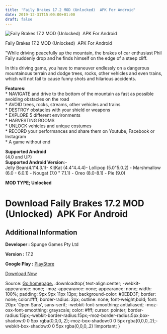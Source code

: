 ```yaml
---
title: 'Faily Brakes 17.2 MOD (Unlocked)  APK For Android'
date: 2019-12-31T15:00:00+01:00
draft: false
---
```


![Faily Brakes 17.2 MOD (Unlocked)  APK For Android](https://i1.wp.com/apkhome.net/wp-content/uploads/2019/11/Faily-Brakes.png "Faily Brakes 17.2 MOD (Unlocked)  APK For Android")

  

Faily Brakes 17.2 MOD (Unlocked)  APK For Android

"While driving peacefully up the mountain, the brakes of car enthusiast Phil Faily suddenly drop and he finds himself on the edge of a steep cliff.

In this driving game, you have to maneuver endlessly on a dangerous mountainous terrain and dodge trees, rocks, other vehicles and even trains, which will not fail to cause funny shots and hilarious accidents.

**Features:**  
\* NAVIGATE and drive to the bottom of the mountain as fast as possible avoiding obstacles on the road  
\* AVOID trees, rocks, streams, other vehicles and trains  
\* DESTROY obstacles with your shield or weapons  
\* EXPLORE 5 different environments  
\* HARVESTING ROOMS  
\* UNLOCK vehicles and unique costumes  
\* RECORD your performances and share them on Youtube, Facebook or Instagram  
\* A game without end

**Supported Android**  
{4.0 and UP}  
**Supported Android Version**:-  
Jelly Bean(4.1"4.3.1)- KitKat (4.4"4.4.4)- Lollipop (5.0"5.0.2) - Marshmallow (6.0 - 6.0.1) - Nougat (7.0 " 7.1.1) - Oreo (8.0-8.1) - Pie (9.0)

**MOD TYPE; Unlocked**

Download Faily Brakes 17.2 MOD (Unlocked)  APK For Android
===========================================================

Additional Information
----------------------

**Developer :** Spunge Games Pty Ltd

**Version :** 17.2

**Google Play :** [PlayStore](https://play.google.com/store/apps/details?id=com.spungegames.failybrakes)

  

[Download Now](https://store4app.co/post/faily-brakes-17-2-mod-unlocked-apk-for-android_1573926718)

  
Source: [Go homepage.](https://store4app.co/post/faily-brakes-17-2-mod-unlocked-apk-for-android_1573926718) .downloadtop{ text-align:center; -webkit-appearance: none; -moz-appearance: none; appearance: none; width: 100%; padding: 9px 9px 11px 13px; background-color: #0EBD3F; border: none; color:#fff; border-radius: 3px; outline: none; font-weight;bold; font: 20px 'Open Sans', sans-serif; -webkit-font-smoothing: antialiased; -moz-osx-font-smoothing: grayscale; color: #fff; cursor: pointer; border-radius:15px;-webkit-border-radius:15px;-moz-border-radius:5px;box-shadow:0 0 5px rgba(0,0,0,.2);-moz-box-shadow:0 0 5px rgba(0,0,0,.2);-webkit-box-shadow:0 0 5px rgba(0,0,0,.2) !important; }